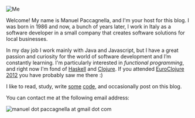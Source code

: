 ![Me](/images/me.png)

Welcome! My name is Manuel Paccagnella, and I'm your host for this blog. I was born in 1986 and now, a bunch of years later, I work in Italy as a software developer in a small company that creates software solutions for local businesses.

In my day job I work mainly with Java and Javascript, but I have a great passion and curiosity for the world of software development and I’m constantly learning. I'm particularly interested in *functional programming*, and right now I'm fond of [Haskell](http://www.haskell.org/) and [Clojure](http://clojure.org/). If you attended [EuroClojure 2012](http://euroclojure.com/2012/) you have probably saw me there :)

I like to read, study, write [some](https://github.com/manuelp) [code](https://bitbucket.org/manuelp), and occasionally post on this blog.

You can contact me at the following email address:

![manuel dot paccagnella at gmail dot com](/images/email.png)
